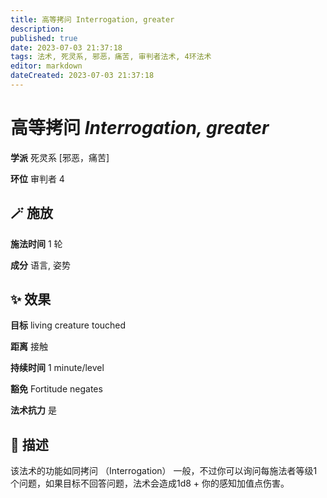 ```yaml
---
title: 高等拷问 Interrogation, greater
description: 
published: true
date: 2023-07-03 21:37:18
tags: 法术, 死灵系, 邪恶，痛苦, 审判者法术, 4环法术
editor: markdown
dateCreated: 2023-07-03 21:37:18
---
```


# **高等拷问** *Interrogation, greater*

**学派** 死灵系 \[邪恶，痛苦\] 

**环位** 审判者 4

## 🪄 施放

**施法时间** 1 轮

**成分** 语言, 姿势

## ✨ 效果 

**目标** living creature touched 

**距离** 接触  

**持续时间** 1 minute/level 

**豁免** Fortitude negates

**法术抗力** 是

## 📖 描述

该法术的功能如同拷问 （Interrogation） 一般，不过你可以询问每施法者等级1个问题，如果目标不回答问题，法术会造成1d8 + 你的感知加值点伤害。
    